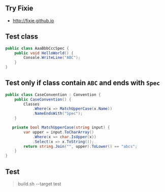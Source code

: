 ## Try Fixie

- http://fixie.github.io


## Test class

```csharp
public class AaaBbbCccSpec {
    public void HelloWorld() {
        Console.WriteLine("ABC");
    }
}
```

## Test only if class contain `ABC` and ends with `Spec`

```csharp
public class CaseConvention : Convention {
    public CaseConvention() {
        Classes
            .Where(x => MatchUpperCase(x.Name))
            .NameEndsWith("Spec");
    }

   private bool MatchUpperCase(string input) {
        var upper = input.ToCharArray()
            .Where(x => char.IsUpper(x))
            .Select(x => x.ToString());
        return string.Join("", upper).ToLower() == "abcs";
    }
}
```

## Test

> build.sh --target test
